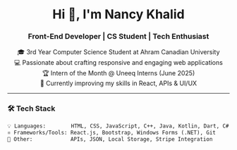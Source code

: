 <h1 align="center">Hi 👋, I'm Nancy Khalid</h1>
<h3 align="center">Front-End Developer | CS Student | Tech Enthusiast</h3>

<p align="center">
  🎓 3rd Year Computer Science Student at Ahram Canadian University<br>
  💻 Passionate about crafting responsive and engaging web applications<br>
  🏆 Intern of the Month @ Uneeq Interns (June 2025)<br>
  🌱 Currently improving my skills in React, APIs & UI/UX<br>
</p>

---

### 🛠️ Tech Stack

```html
💡 Languages:        HTML, CSS, JavaScript, C++, Java, Kotlin, Dart, C#
⚛️ Frameworks/Tools: React.js, Bootstrap, Windows Forms (.NET), Git
🧠 Other:            APIs, JSON, Local Storage, Stripe Integration


